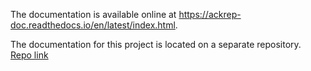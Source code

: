 The documentation is available online at <https://ackrep-doc.readthedocs.io/en/latest/index.html>.

The documentation for this project is located on a separate repository. <br>
[Repo link](https://github.com/ackrep-org/ackrep_doc)
